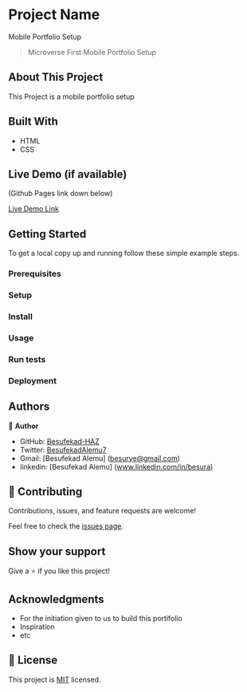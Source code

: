 # Project Name
Mobile Portfolio Setup

> Microverse First Mobile Portfolio Setup

## About This Project

This Project is a mobile portfolio setup 


## Built With

- HTML
- CSS

## Live Demo (if available)

(Github Pages link down below)

[Live Demo Link](https://besufekad-haz.github.io/Portfolio-Setup-Mob-/)
## Getting Started



To get a local copy up and running follow these simple example steps.

### Prerequisites

### Setup

### Install

### Usage

### Run tests

### Deployment

## Authors

👤 **Author**

- GitHub: [Besufekad-HAZ](https://github.com/Besufekad-HAZ)
- Twitter: [BesufekadAlemu7](https://twitter.com/BesufekadAlemu7)
- Gmail: [Besufekad Alemu] (besurye@gmail.com)
- linkedin: [Besufekad Alemu] (www.linkedin.com/in/besura)


## 🤝 Contributing

Contributions, issues, and feature requests are welcome!

Feel free to check the [issues page](../../issues/).

## Show your support

Give a ⭐️ if you like this project!

## Acknowledgments

- For the initiation given to us to build this portifolio
- Inspiration
- etc

## 📝 License

This project is [MIT](./LICENSE) licensed.
